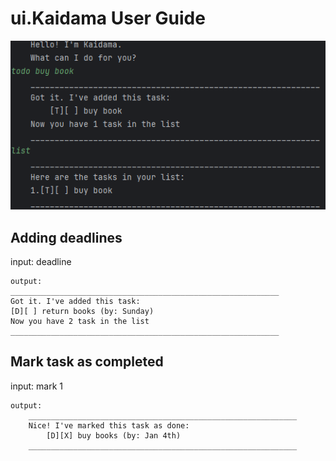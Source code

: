 # ui.Kaidama User Guide

![img.png](img.png)



## Adding deadlines


input: deadline  

```
output:
____________________________________________________________
Got it. I've added this task:
[D][ ] return books (by: Sunday)
Now you have 2 task in the list
____________________________________________________________
```



## Mark task as completed
input: mark 1
```angular2html
output:
    ____________________________________________________________
    Nice! I've marked this task as done:
        [D][X] buy books (by: Jan 4th)
    ____________________________________________________________

```
   
